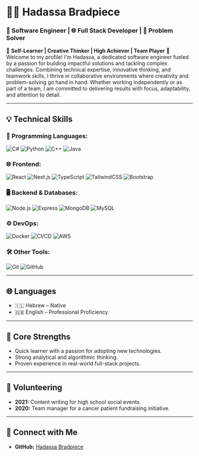 # 👩‍💻 Hadassa Bradpiece  
### 🚀 Software Engineer | 🌐 Full Stack Developer | 🧩 Problem Solver  

🌟 **Self-Learner | Creative Thinker | High Achiever | Team Player** 🌟  
Welcome to my profile! 
 I'm Hadassa, a dedicated software engineer fueled by a passion for building impactful solutions and tackling complex challenges. Combining technical expertise, innovative thinking, and  teamwork skills, I thrive in collaborative environments where creativity and problem-solving go hand in hand. Whether working independently or as part of a team, I am committed to delivering results with focus, adaptability, and attention to detail. 
 


---



## 💡 **Technical Skills**  

### 🔧 **Programming Languages:**  
<p>
<img src="https://img.shields.io/badge/-C%23-blue?logo=csharp&logoColor=white" alt="C#"/>
<img src="https://img.shields.io/badge/-Python-yellow?logo=python&logoColor=white" alt="Python"/>
<img src="https://img.shields.io/badge/-C%2B%2B-purple?logo=cplusplus&logoColor=white" alt="C++"/>
<img src="https://img.shields.io/badge/-Java-orange?logo=java&logoColor=white" alt="Java"/>
</p>

### 🌐 **Frontend:**  
<p>
<img src="https://img.shields.io/badge/-React-blue?logo=react&logoColor=white" alt="React"/>
<img src="https://img.shields.io/badge/-Next.js-black?logo=nextdotjs&logoColor=white" alt="Next.js"/>
<img src="https://img.shields.io/badge/-TypeScript-lightblue?logo=typescript&logoColor=white" alt="TypeScript"/>
<img src="https://img.shields.io/badge/-TailwindCSS-teal?logo=tailwindcss&logoColor=white" alt="TailwindCSS"/>
<img src="https://img.shields.io/badge/-Bootstrap-violet?logo=bootstrap&logoColor=white" alt="Bootstrap"/>
</p>

### 🖥️ **Backend & Databases:**  
<p>
<img src="https://img.shields.io/badge/-Node.js-green?logo=nodedotjs&logoColor=white" alt="Node.js"/>
<img src="https://img.shields.io/badge/-Express-grey?logo=express&logoColor=white" alt="Express"/>
<img src="https://img.shields.io/badge/-MongoDB-green?logo=mongodb&logoColor=white" alt="MongoDB"/>
<img src="https://img.shields.io/badge/-MySQL-blue?logo=mysql&logoColor=white" alt="MySQL"/>
</p>

### ⚙️ **DevOps:**  
<p>
<img src="https://img.shields.io/badge/-Docker-blue?logo=docker&logoColor=white" alt="Docker"/>
<img src="https://img.shields.io/badge/-CI%2FCD-orange?logo=githubactions&logoColor=white" alt="CI/CD"/>
<img src="https://img.shields.io/badge/-AWS-yellow?logo=amazonaws&logoColor=white" alt="AWS"/>
</p>

### 🛠️ **Other Tools:**  
<p>
<img src="https://img.shields.io/badge/-Git-black?logo=git&logoColor=white" alt="Git"/>
<img src="https://img.shields.io/badge/-GitHub-lightgrey?logo=github&logoColor=white" alt="GitHub"/>
</p>

---

## 🌐 **Languages**  
- 🇮🇱 Hebrew – Native  
- 🇬🇧 English – Professional Proficiency  

---

## 💪 **Core Strengths**  
- Quick learner with a passion for adopting new technologies.  
- Strong analytical and algorithmic thinking.  
- Proven experience in real-world full-stack projects.  

---

## 🤝 **Volunteering**  
- **2021:** Content writing for high school social events.  
- **2020:** Team manager for a cancer patient fundraising initiative.  

---

## 🔗 **Connect with Me**  
- **GitHub:** [Hadassa Bradpiece](https://github.com/hadassaBrad/hadassaBrad)  
